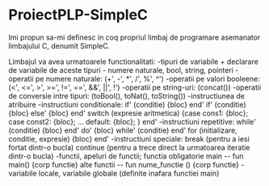 # ProiectPLP-SimpleC
 Imi propun sa-mi definesc in coq propriul limbaj de programare asemanator limbajului C, denumit SimpleC.

 Limbajul va avea urmatoarele functionalitati:
-tipuri de variabile + declarare de variabile de aceste tipuri - numere naturale, bool, string, pointeri
-operatii pe numere naturale: (+', -', *', /', %', ^')
-operatii pe valori booleene: (<', <=', >', >=', !=', ==', &&', ||', !')
-operatii pe string-uri: (concat())
-operatii de conversie intre tipuri: (toBool(), toNat(), toString())
-instructiunea de atribuire
-instructiuni conditionale: if' (conditie) {bloc} end'
                            if' (conditie) {bloc} else' {bloc} end'
                            switch (expresie aritmetica) {case cons1: {bloc}; case const2: {bloc}; ... default: {bloc}; } end'
-instructiuni repetitive: while' (conditie) {bloc} end'
                          do' {bloc} while' (conditie) end'
                          for (initializare, conditie, expresie) {bloc} end'
-instructiuni speciale: break (pentru a iesi fortat dintr-o bucla)
                        continue (pentru a trece direct la urmatoarea iteratie dintr-o bucla)
-functii, apeluri de functii; functia obligatorie main -- fun main() {corp functie}
                              alte functii -- fun nume_functie () {corp functie}
-variabile locale, variabile globale (definite inafara functiei main)